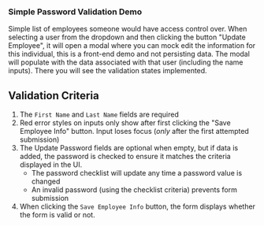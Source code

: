 
### Simple Password Validation Demo
Simple list of employees someone would have access control over.
When selecting a user from the dropdown and then clicking the button "Update Employee", it will open a modal where you can mock edit the information for this individual, this is a front-end demo and not persisting data.
The modal will populate with the data associated with that user (including the name inputs). There you will see the validation states implemented. 

## Validation Criteria
1. The `First Name` and `Last Name` fields are required
2. Red error styles on inputs only show after first clicking the "Save Employee Info" button. Input loses focus (_only_ after the first attempted submission)
3. The Update Password fields are optional when empty, but if data is added, the password is checked to ensure it matches the criteria displayed in the UI.
   - The password checklist will update any time a password value is changed
   - An invalid password (using the checklist criteria) prevents form submission
4. When clicking the `Save Employee Info` button, the form displays whether the form is valid or not.



